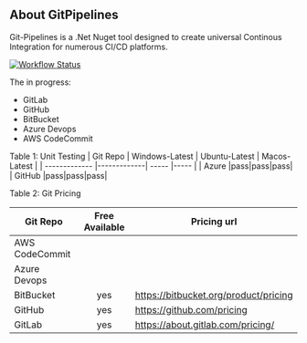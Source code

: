 ## About GitPipelines
Git-Pipelines is a .Net Nuget tool designed to create universal Continous Integration for numerous CI/CD platforms.

<a href="https://github.com/kth-me/GitPipelines/actions"><img src="https://img.shields.io/github/workflow/status/kth-me/GitPipelines/main" alt="Workflow Status"></a>

The in progress:
- GitLab
- GitHub
- BitBucket
- Azure Devops
- AWS CodeCommit

Table 1: Unit Testing
| Git Repo | Windows-Latest | Ubuntu-Latest | Macos-Latest |
| ------------- |-------------| ----- |----- |
| Azure |pass|pass|pass|
| GitHub |pass|pass|pass|


Table 2: Git Pricing

| Git Repo      |Free Available | Pricing url  |
| ------------- |:-------------:| ----- |
| AWS CodeCommit |  |  |
| Azure Devops   |  |  |
| BitBucket      | yes | https://bitbucket.org/product/pricing |
| GitHub         | yes | https://github.com/pricing |
| GitLab         | yes | https://about.gitlab.com/pricing/ |
